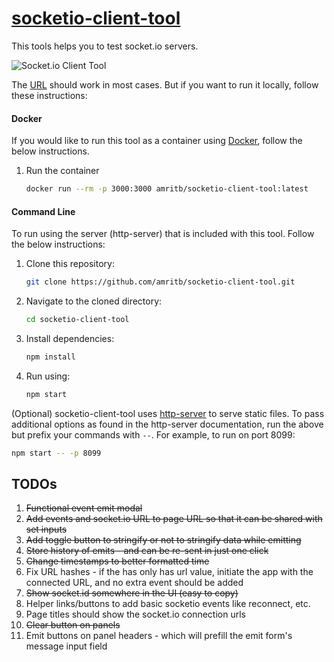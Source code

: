 # [socketio-client-tool](http://amritb.github.io/socketio-client-tool/)
This tools helps you to test socket.io servers.

<img src="https://amritb.github.io/socketio-client-tool/screenshot.png" alt="Socket.io Client Tool"></img>

The [URL](http://amritb.github.io/socketio-client-tool/) should work in most cases. But if you want to run it locally, follow these instructions: 

#### Docker

If you would like to run this tool as a container using [Docker](https://www.docker.com/), follow the below instructions.

1. Run the container

    ```bash
    docker run --rm -p 3000:3000 amritb/socketio-client-tool:latest
    ```

#### Command Line

To run using the server (http-server) that is included with this tool. Follow the below instructions:

1. Clone this repository:

    ```bash
    git clone https://github.com/amritb/socketio-client-tool.git
    ```

2. Navigate to the cloned directory:

    ```bash
    cd socketio-client-tool
    ```

3. Install dependencies:

    ```bash
    npm install
    ```

4. Run using:

    ```bash
    npm start
    ```

(Optional) socketio-client-tool uses [http-server](https://www.npmjs.com/package/http-server) to serve static files. To pass additional options as found in the http-server documentation, run the above but prefix your commands with `--`. For example, to run on port 8099:

```bash
npm start -- -p 8099
```

## TODOs
1. ~~Functional event emit modal~~
2. ~~Add events and socket.io URL to page URL so that it can be shared with set inputs~~
3. ~~Add toggle button to stringify or not to stringify data while emitting~~
4. ~~Store history of emits - and can be re-sent in just one click~~
5. ~~Change timestamps to better formatted time~~
6. Fix URL hashes - if the has only has url value, initiate the app with the connected URL, and no extra event should be added
7. ~~Show socket.id somewhere in the UI (easy to copy)~~
8. Helper links/buttons to add basic socketio events like reconnect, etc.
9. Page titles should show the socket.io connection urls
10. ~~Clear button on panels~~
11. Emit buttons on panel headers - which will prefill the emit form's message input field
